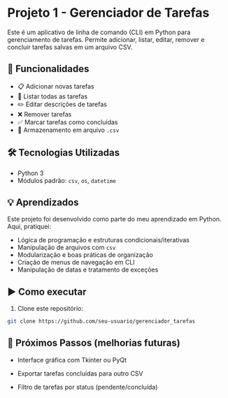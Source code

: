 # Projeto 1 - Gerenciador de Tarefas

Este é um aplicativo de linha de comando (CLI) em Python para gerenciamento de tarefas. Permite adicionar, listar, editar, remover e concluir tarefas salvas em um arquivo CSV.

## 🚀 Funcionalidades

- 📋 Adicionar novas tarefas
- 📑 Listar todas as tarefas
- ✏️ Editar descrições de tarefas
- ❌ Remover tarefas
- ✅ Marcar tarefas como concluídas
- 💾 Armazenamento em arquivo `.csv`

## 🛠️ Tecnologias Utilizadas

- Python 3
- Módulos padrão: `csv`, `os`, `datetime`

## 💡 Aprendizados

Este projeto foi desenvolvido como parte do meu aprendizado em Python. Aqui, pratiquei:

- Lógica de programação e estruturas condicionais/iterativas
- Manipulação de arquivos com `csv`
- Modularização e boas práticas de organização
- Criação de menus de navegação em CLI
- Manipulação de datas e tratamento de exceções

## ▶️ Como executar

1. Clone este repositório:
``` bash
git clone https://github.com/seu-usuario/gerenciador_tarefas
```

## 🧠  Próximos Passos (melhorias futuras)

- Interface gráfica com Tkinter ou PyQt

- Exportar tarefas concluídas para outro CSV

- Filtro de tarefas por status (pendente/concluída)
